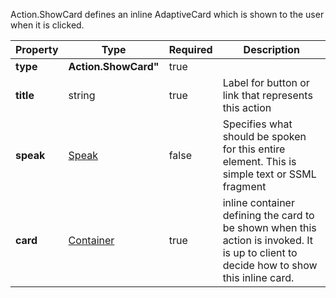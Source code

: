 Action.ShowCard defines an inline AdaptiveCard which is shown to the user when it is clicked.

| Property | Type | Required | Description |
|---|---|---|---|
| **type**| **Action.ShowCard"** | true | |
| **title** | string | true | Label for button or link that represents this action |
| **speak** | [Speak](/Microsoft/AdaptiveCards/blob/master/docs/SpeechAndAdvancedCustomization.md) | false | Specifies what should be spoken for this entire element.  This is simple text or SSML fragment |
| **card** | [Container](#container) | true |inline container  defining the card to be shown when this action is invoked. It is up to client to decide how to show this inline card. |